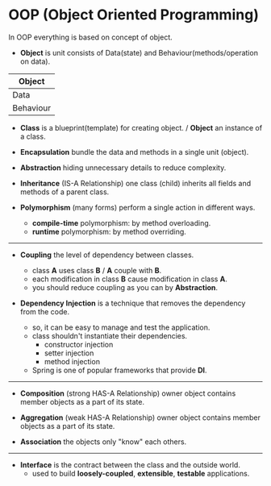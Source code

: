 # OOP (Object Oriented Programming)
In OOP everything is based on concept of object.

* **Object** is unit consists of Data(state) and Behaviour(methods/operation on data).

| Object  |
|---------|
|Data     |
|Behaviour|

* **Class** is a blueprint(template) for creating object. / **Object** an instance of a class.

* **Encapsulation** bundle the data and methods in a single unit (object).

* **Abstraction** hiding unnecessary details to reduce complexity.

* **Inheritance** (IS-A Relationship) one class (child) inherits all fields and methods of a parent class.

* **Polymorphism** (many forms) perform a single action in different ways.
  * **compile-time** polymorphism: by method overloading.
  * **runtime** polymorphism: by method overriding.

---

* **Coupling** the level of dependency between classes.
  * class **A** uses class **B** / **A** couple with **B**.
  * each modification in class **B** cause modification in class **A**.
  * you should reduce coupling as you can by **Abstraction**.

* **Dependency Injection** is a technique that removes the dependency from the code.
  * so, it can be easy to manage and test the application.
  * class shouldn't instantiate their dependencies.
    * constructor injection
    * setter injection
    * method injection
  * Spring is one of popular frameworks that provide **DI**.
---

* **Composition** (strong HAS-A Relationship) owner object contains member objects as a part of its state. 

* **Aggregation** (weak HAS-A Relationship) owner object contains member objects as a part of its state.

* **Association** the objects only "know" each others.

---

* **Interface** is the contract between the class and the outside world.
  * used to build **loosely-coupled**, **extensible**, **testable** applications.

